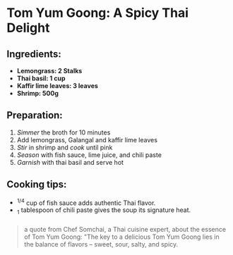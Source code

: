 <!DOCTYPE html>
<html lang="en">
<head> <title> Taste of Travel </title>
  <meta charset="utf-8">
<meta name="description" content=""Embark on a culinary adventure with Taste of Travel, exploring
global flavors and recipes."/>
<body>
<title> Discover the flavors of thailand </title>
<h1> Tom Yum Goong: A Spicy Thai Delight </h1>
  <h2> Ingredients: </h2>
<ul>
<li> <strong>Lemongrass: 2 Stalks</strong> </li>
<li> <strong>Thai basil: 1 cup</strong> </li>
<li> <strong>Kaffir lime leaves: 3 leaves</strong> </li>
<li> <strong>Shrimp: 500g</strong> </li>  
</ul>
  <h2> Preparation: </h2>
  <ol>
<li> <em>Simmer</em> the broth for 10 minutes </li>
<li> Add lemongrass, Galangal and kaffir lime leaves </li>
<li> <em>Stir</em> in shrimp and <em>cook</em> until pink </li>
<li> <em>Season</em> with fish sauce, lime juice, and chili paste </li>
<li> <em>Garnish</em> with thai basil and serve hot</li>
  </ol>
  <h2> Cooking tips: </h2>
  <ul>
<li> <sup>1/4</sup> cup of fish sauce adds authentic Thai flavor. </li>
<li> <sub>1</sub> tablespoon of chili paste gives the soup its signature heat. </li>    
  </ul>
  <h3> <p Tom Yum Goong is a classic Thai soup
renowned for its bold flavors and aromatic spices. This hot and sour soup
features a tantalizing blend of lemongrass, galangal, and kaffir lime
leaves, combined with succulent shrimp. </p> </h3>
<blockquote> a quote from Chef Somchai, a
Thai cuisine expert, about the essence of Tom Yum Goong: "The key to a
delicious Tom Yum Goong lies in the balance of flavors – sweet, sour,
salty, and spicy. </blockquote>


